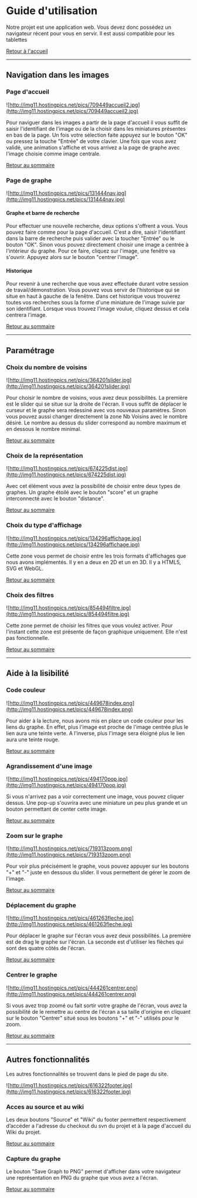 # Guide d'utilisation #

Notre projet est une application web. Vous devez donc possédez un navigateur récent pour vous en servir. Il est aussi compatible pour les tablettes



[Retour à l'accueil](http://code.google.com/p/mitic-projet-2/wiki/accueil)


---


## Navigation dans les images ##

### Page d'accueil ###

![http://img11.hostingpics.net/pics/709449accueil2.jpg](http://img11.hostingpics.net/pics/709449accueil2.jpg)

Pour naviguer dans les images a partir de la page d'accueil il vous suffit de saisir l'identifiant de l'image ou de la choisir dans les miniatures présentes en bas de la page. Un fois votre sélection faite appuyez sur le bouton "OK" ou pressez la touche "Entrée" de votre clavier. Une fois que vous avez validé, une animation s'affiche et vous arrivez a la page de graphe avec l'image choisie comme image centrale.

[Retour au sommaire](client#Guide_d'utilisation.md)

### Page de graphe ###

![http://img11.hostingpics.net/pics/131444nav.jpg](http://img11.hostingpics.net/pics/131444nav.jpg)

#### Graphe et barre de recherche ####

Pour effectuer une nouvelle recherche, deux options s'offrent a vous. Vous pouvez faire comme pour la page d'accueil. C'est a dire, saisir l'identifiant dans la barre de recherche puis valider avec la toucher "Entrée" ou le bouton "OK". Sinon vous pouvez directement choisir une image a centrée à l'intérieur du graphe. Pour ce faire, cliquez sur l'image, une fenêtre va s'ouvrir. Appuyez alors sur le bouton "centrer l'image".

#### Historique ####

Pour revenir à une recherche que vous avez effectuée durant votre session de travail/démonstration. Vous pouvez vous servir de l'historique qui se situe en haut à gauche de la fenêtre. Dans cet historique vous trouverez toutes vos recherches sous la forme d'une miniature de l'image suivie par son identifiant. Lorsque vous trouvez l'image voulue, cliquez dessus et cela centrera l'image.

[Retour au sommaire](client#Guide_d'utilisation.md)


---


## Paramétrage ##


### Choix du nombre de voisins ###

![http://img11.hostingpics.net/pics/364201slider.jpg](http://img11.hostingpics.net/pics/364201slider.jpg)

Pour choisir le nombre de voisins, vous avez deux possibilités. La première est le slider qui se situe sur la droite de l'écran. Il vous suffit de déplacer le curseur et le graphe sera redessiné avec vos nouveaux paramètres. Sinon vous pouvez aussi changer directement la zone Nb Voisins avec le nombre désiré. Le nombre au dessus du slider correspond au nombre maximum et en dessous le nombre minimal.

[Retour au sommaire](client#Guide_d'utilisation.md)

### Choix de la représentation ###

![http://img11.hostingpics.net/pics/674225dist.jpg](http://img11.hostingpics.net/pics/674225dist.jpg)

Avec cet élément vous avez la possibilité de choisir entre deux types de graphes. Un graphe étoilé avec le bouton "score" et un graphe interconnecté avec le bouton "distance".

[Retour au sommaire](client#Guide_d'utilisation.md)

### Choix du type d'affichage ###

![http://img11.hostingpics.net/pics/134296affichage.jpg](http://img11.hostingpics.net/pics/134296affichage.jpg)

Cette zone vous permet de choisir entre les trois formats d'affichages que nous avons implémentés. Il y en a deux en 2D et un en 3D. Il y a HTML5, SVG et WebGL.

[Retour au sommaire](client#Guide_d'utilisation.md)

### Choix des filtres ###

![http://img11.hostingpics.net/pics/854494filtre.jpg](http://img11.hostingpics.net/pics/854494filtre.jpg)

Cette zone permet de choisir les filtres que vous voulez activer. Pour l'instant cette zone est présente de façon graphique uniquement. Elle n'est pas fonctionnelle.

[Retour au sommaire](client#Guide_d'utilisation.md)


---


## Aide à la lisibilité ##

### Code couleur ###

![http://img11.hostingpics.net/pics/449678index.png](http://img11.hostingpics.net/pics/449678index.png)

Pour aider à la lecture, nous avons mis en place un code couleur pour les liens du graphe. En effet, plus l'image est proche de l'image centrée plus le lien aura une teinte verte. A l'inverse, plus l'image sera éloigné plus le lien aura une teinte rouge.

[Retour au sommaire](client#Guide_d'utilisation.md)

### Agrandissement d'une image ###

![http://img11.hostingpics.net/pics/494170pop.jpg](http://img11.hostingpics.net/pics/494170pop.jpg)

Si vous n'arrivez pas a voir correctement une image, vous pouvez cliquer dessus. Une pop-up s'ouvrira avec une miniature un peu plus grande et un bouton permettant de center cette image.

[Retour au sommaire](client#Guide_d'utilisation.md)

### Zoom sur le graphe ###

![http://img11.hostingpics.net/pics/719313zoom.png](http://img11.hostingpics.net/pics/719313zoom.png)

Pour voir plus précisément le graphe, vous pouvez appuyer sur les boutons "+" et "-" juste en dessous du slider. Il vous permettent de gérer le zoom de l'image.

[Retour au sommaire](client#Guide_d'utilisation.md)

### Déplacement du graphe ###

![http://img11.hostingpics.net/pics/461263fleche.jpg](http://img11.hostingpics.net/pics/461263fleche.jpg)

Pour déplacer le graphe sur l'écran vous avez deux possibilités. La première est de drag le graphe sur l'écran. La seconde est d'utiliser les flèches qui sont des quatre côtés de l'écran.

[Retour au sommaire](client#Guide_d'utilisation.md)

### Centrer le graphe ###

![http://img11.hostingpics.net/pics/444261centrer.png](http://img11.hostingpics.net/pics/444261centrer.png)

Si vous avez trop zoomé ou fait sortir votre graphe de l'écran, vous avez la possibilité de le remettre au centre de l'écran a sa taille d'origine en cliquant sur le bouton "Centrer" situé sous les boutons "+" et "-" utilisés pour le zoom.

[Retour au sommaire](client#Guide_d'utilisation.md)


---


## Autres fonctionnalités ##

Les autres fonctionnalités se trouvent dans le pied de page du site.

![http://img11.hostingpics.net/pics/616322footer.jpg](http://img11.hostingpics.net/pics/616322footer.jpg)

### Acces au source et au wiki ###

Les deux boutons "Source" et "Wiki" du footer permettent respectivement d’accéder a l'adresse du checkout du svn du projet et à la page d'accueil du Wiki du projet.

[Retour au sommaire](client#Guide_d'utilisation.md)

### Capture du graphe ###

Le bouton "Save Graph to PNG" permet d'afficher dans votre navigateur une représentation en PNG du graphe que vous avez a l'écran.

[Retour au sommaire](client#Guide_d'utilisation.md)